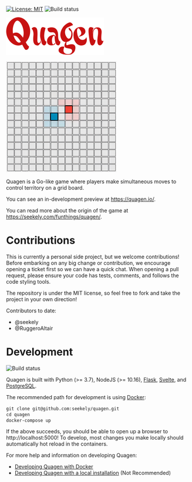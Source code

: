 [![License: MIT](https://img.shields.io/badge/License-MIT-yellow.svg)](https://opensource.org/licenses/MIT) ![Build status](https://github.com/seekely/quagen/workflows/ci/badge.svg)

![Quagen](/src/quagen/static/img/quagen.png?raw=true)

![Gameplay](/src/quagen/static/img/intro.gif?raw=true)

Quagen is a Go-like game where players make simultaneous moves to control
territory on a grid board.

You can see an in-development preview at https://quagen.io/.

You can read more about the origin of the game at https://seekely.com/funthings/quagen/.

# Contributions

This is currently a personal side project, but we welcome contributions! Before
embarking on any big change or contribution, we encourage opening a
ticket first so we can have a quick chat. When opening a pull request, please
ensure your code has tests, comments, and follows the code styling tools.
  
The repository is under the MIT license, so feel free to fork and take the
project in your own direction!

Contributors to date:

* @seekely
* @RuggeroAltair

# Development

![Build status](https://github.com/seekely/quagen/workflows/ci/badge.svg)

Quagen is built with Python (>= 3.7), NodeJS (>= 10.16), [Flask][flask],
[Svelte][svelte], and [PostgreSQL][postgres].

The recommended path for development is using [Docker][docker]:

    git clone git@github.com:seekely/quagen.git
    cd quagen
    docker-compose up

If the above succeeds, you should be able to open up a browser to
http://localhost:5000! To develop, most changes you make locally should
automatically hot reload in the containers.

For more help and information on developing Quagen:

* [Developing Quagen with Docker](docs/developing_docker.md)
* [Developing Quagen with a local installation](docs/developing_local.md) (Not Recommended)

[flask]: https://palletsprojects.com/p/flask/
[svelte]: https://svelte.dev/
[postgres]: https://www.postgresql.org/
[docker]: https://www.docker.com/get-started
